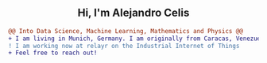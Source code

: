<h2 align="center">Hi, I'm Alejandro Celis</h2>


```diff
@@ Into Data Science, Machine Learning, Mathematics and Physics @@
+ I am living in Munich, Germany. I am originally from Caracas, Venezuela.
! I am working now at relayr on the Industrial Internet of Things
+ Feel free to reach out!
```

